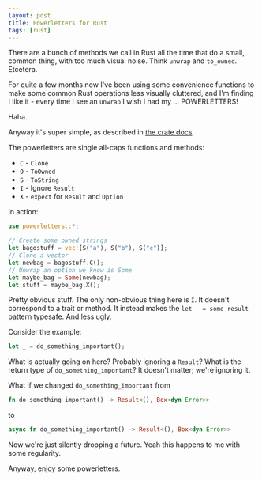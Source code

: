 ```yaml
---
layout: post
title: Powerletters for Rust
tags: [rust]
---
```


There are a bunch of methods we call in Rust all the time
that do a small, common thing, with too much visual noise.
Think `unwrap` and `to_owned`. Etcetera.

For quite a few months now I've been using some convenience functions
to make some common Rust operations less visually cluttered,
and I'm finding I like it - every time I see an `unwrap`
I wish I had my ... POWERLETTERS!

Haha.

Anyway it's super simple, as described in
[the crate docs](https://docs.rs/powerletters).

The powerletters are single all-caps functions and methods:

- `C` - `Clone`
- `O` - `ToOwned`
- `S` - `ToString`
- `I` - Ignore `Result`
- `X` - `expect` for `Result` and `Option`

In action:

```rust
use powerletters::*;

// Create some owned strings
let bagostuff = vec![S("a"), S("b"), S("c")];
// Clone a vector
let newbag = bagostuff.C();
// Unwrap an option we know is Some
let maybe_bag = Some(newbag);
let stuff = maybe_bag.X();
```

Pretty obvious stuff.
The only non-obvious thing here is `I`.
It doesn't correspond to a trait or method.
It instead makes the `let _ = some_result` pattern typesafe.
And less ugly.

Consider the example:

```rust
let _ = do_something_important();
```

What is actually going on here?
Probably ignoring a `Result`?
What is the return type of `do_something_important`?
It doesn't matter; we're ignoring it.

What if we changed `do_something_important` from

```rust
fn do_something_important() -> Result<(), Box<dyn Error>>
```

to

```rust
async fn do_something_important() -> Result<(), Box<dyn Error>>
```

Now we're just silently dropping a future.
Yeah this happens to me with some regularity.

Anyway, enjoy some powerletters.